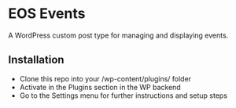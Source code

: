 # EOS Events
A WordPress custom post type for managing and displaying events.

## Installation
- Clone this repo into your /wp-content/plugins/ folder
- Activate in the Plugins section in the WP backend
- Go to the Settings menu for further instructions and setup steps
